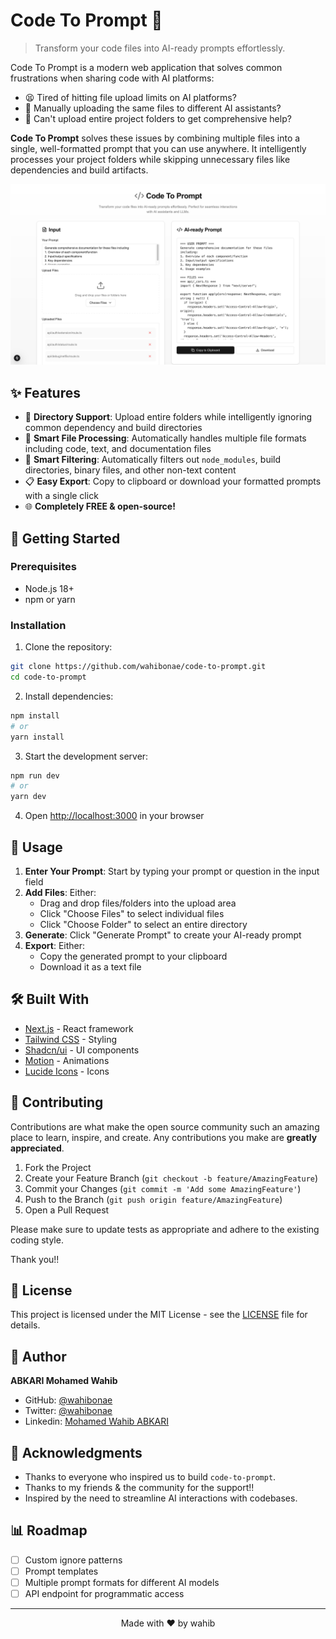 # Code To Prompt 🚀

> Transform your code files into AI-ready prompts effortlessly.

Code To Prompt is a modern web application that solves common frustrations when sharing code with AI platforms:

- 😫 Tired of hitting file upload limits on AI platforms?
- 🔄 Manually uploading the same files to different AI assistants?
- 📁 Can't upload entire project folders to get comprehensive help?

**Code To Prompt** solves these issues by combining multiple files into a single, well-formatted prompt that you can use anywhere. It intelligently processes your project folders while skipping unnecessary files like dependencies and build artifacts.

![Code To Prompt SCREENSHOT](public/screenshots/code-to-prompt.png)

## ✨ Features

- 📁 **Directory Support**: Upload entire folders while intelligently ignoring common dependency and build directories
- 🎯 **Smart File Processing**: Automatically handles multiple file formats including code, text, and documentation files
- 🚫 **Smart Filtering**: Automatically filters out `node_modules`, build directories, binary files, and other non-text content
- 📋 **Easy Export**: Copy to clipboard or download your formatted prompts with a single click
- 🌐 **Completely FREE & open-source!**

## 🚀 Getting Started

### Prerequisites

- Node.js 18+ 
- npm or yarn

### Installation

1. Clone the repository:
```bash
git clone https://github.com/wahibonae/code-to-prompt.git
cd code-to-prompt
```

2. Install dependencies:
```bash
npm install
# or
yarn install
```

3. Start the development server:
```bash
npm run dev
# or
yarn dev
```

4. Open [http://localhost:3000](http://localhost:3000) in your browser

## 🎯 Usage

1. **Enter Your Prompt**: Start by typing your prompt or question in the input field
2. **Add Files**: Either:
   - Drag and drop files/folders into the upload area
   - Click "Choose Files" to select individual files
   - Click "Choose Folder" to select an entire directory
3. **Generate**: Click "Generate Prompt" to create your AI-ready prompt
4. **Export**: Either:
   - Copy the generated prompt to your clipboard
   - Download it as a text file

## 🛠️ Built With

- [Next.js](https://nextjs.org/) - React framework
- [Tailwind CSS](https://tailwindcss.com/) - Styling
- [Shadcn/ui](https://ui.shadcn.com/) - UI components
- [Motion](https://motion.dev/) - Animations
- [Lucide Icons](https://lucide.dev/) - Icons

## 🤝 Contributing

Contributions are what make the open source community such an amazing place to learn, inspire, and create. Any contributions you make are **greatly appreciated**.

1. Fork the Project
2. Create your Feature Branch (`git checkout -b feature/AmazingFeature`)
3. Commit your Changes (`git commit -m 'Add some AmazingFeature'`)
4. Push to the Branch (`git push origin feature/AmazingFeature`)
5. Open a Pull Request

Please make sure to update tests as appropriate and adhere to the existing coding style.

Thank you!!

## 📝 License

This project is licensed under the MIT License - see the [LICENSE](LICENSE) file for details.

## 👤 Author

**ABKARI Mohamed Wahib**

- GitHub: [@wahibonae](https://github.com/wahibonae)
- Twitter: [@wahibonae](https://twitter.com/wahibonae)
- Linkedin: [Mohamed Wahib ABKARI](https://www.linkedin.com/in/abkarimohamedwahib/)

## 🙏 Acknowledgments

- Thanks to everyone who inspired us to build `code-to-prompt`.
- Thanks to my friends & the community for the support!!
- Inspired by the need to streamline AI interactions with codebases.

## 📊 Roadmap

- [ ] Custom ignore patterns
- [ ] Prompt templates
- [ ] Multiple prompt formats for different AI models
- [ ] API endpoint for programmatic access

---

<p align="center">Made with ❤️ by wahib</p>
